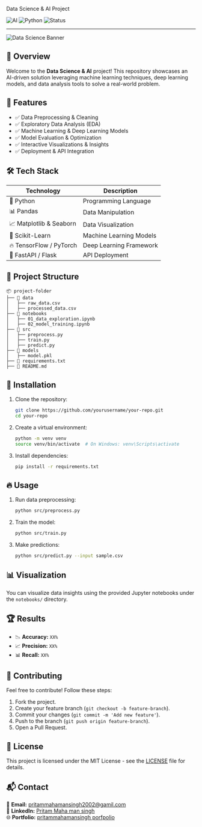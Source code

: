  Data Science & AI Project

![AI](https://img.shields.io/badge/Machine%20Learning-%E2%9C%94-blue)
![Python](https://img.shields.io/badge/Python-3.8%2B-brightgreen)
![Status](https://img.shields.io/badge/Status-Active-green)

---

![Data Science Banner](https://miro.medium.com/v2/resize:fit:800/1*Cn5K-3unjAPzb_28f9tg5Q.gif)



## 🚀 Overview

Welcome to the **Data Science & AI** project! This repository showcases an AI-driven solution leveraging machine learning techniques, deep learning models, and data analysis tools to solve a real-world problem.

## 📌 Features
- ✅ Data Preprocessing & Cleaning
- ✅ Exploratory Data Analysis (EDA)
- ✅ Machine Learning & Deep Learning Models
- ✅ Model Evaluation & Optimization
- ✅ Interactive Visualizations & Insights
- ✅ Deployment & API Integration

## 🛠️ Tech Stack

| Technology | Description |
|------------|-------------|
| 🐍 Python | Programming Language |
| 📊 Pandas | Data Manipulation |
| 📈 Matplotlib & Seaborn | Data Visualization |
| 🤖 Scikit-Learn | Machine Learning Models |
| 🔥 TensorFlow / PyTorch | Deep Learning Framework |
| 🚀 FastAPI / Flask | API Deployment |

## 📂 Project Structure
```
📦 project-folder
├── 📁 data
│   ├── raw_data.csv
│   ├── processed_data.csv
├── 📁 notebooks
│   ├── 01_data_exploration.ipynb
│   ├── 02_model_training.ipynb
├── 📁 src
│   ├── preprocess.py
│   ├── train.py
│   ├── predict.py
├── 📁 models
│   ├── model.pkl
├── 📄 requirements.txt
├── 📄 README.md
```

## 🚀 Installation

1. Clone the repository:
   ```bash
   git clone https://github.com/yourusername/your-repo.git
   cd your-repo
   ```
2. Create a virtual environment:
   ```bash
   python -m venv venv
   source venv/bin/activate  # On Windows: venv\Scripts\activate
   ```
3. Install dependencies:
   ```bash
   pip install -r requirements.txt
   ```

## 🔥 Usage

1. Run data preprocessing:
   ```bash
   python src/preprocess.py
   ```
2. Train the model:
   ```bash
   python src/train.py
   ```
3. Make predictions:
   ```bash
   python src/predict.py --input sample.csv
   ```

## 📊 Visualization
You can visualize data insights using the provided Jupyter notebooks under the `notebooks/` directory.

## 🏆 Results
- 📉 **Accuracy:** `XX%`
- 📈 **Precision:** `XX%`
- 📊 **Recall:** `XX%`

## 🤝 Contributing
Feel free to contribute! Follow these steps:
1. Fork the project.
2. Create your feature branch (`git checkout -b feature-branch`).
3. Commit your changes (`git commit -m 'Add new feature'`).
4. Push to the branch (`git push origin feature-branch`).
5. Open a Pull Request.

## 📜 License
This project is licensed under the MIT License - see the [LICENSE](LICENSE) file for details.

## 📬 Contact
📧 **Email:** pritammahamansingh2002@gamil.com  
🔗 **LinkedIn:** [Pritam Maha man singh](www.linkedin.com/in/pritam-maha-man-singh-415b14265)  
🌐 **Portfolio:** [pritammahamansingh porfpolio](https://create-folio.vercel.app/user/pritammahamansingh2002)
